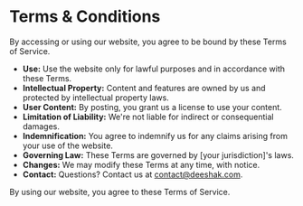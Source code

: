 # Terms & Conditions

By accessing or using our website, you agree to be bound by these Terms of Service.

- **Use:** Use the website only for lawful purposes and in accordance with these Terms.
- **Intellectual Property:** Content and features are owned by us and protected by intellectual property laws.
- **User Content:** By posting, you grant us a license to use your content.
- **Limitation of Liability:** We're not liable for indirect or consequential damages.
- **Indemnification:** You agree to indemnify us for any claims arising from your use of the website.
- **Governing Law:** These Terms are governed by [your jurisdiction]'s laws.
- **Changes:** We may modify these Terms at any time, with notice.
- **Contact:** Questions? Contact us at <contact@deeshak.com>.

By using our website, you agree to these Terms of Service.
